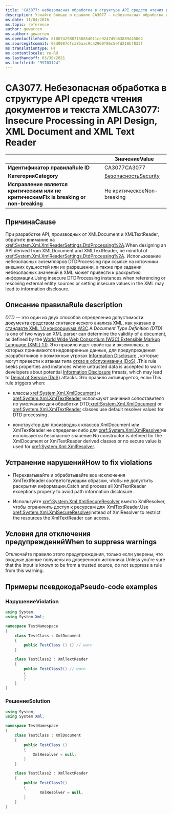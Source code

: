 ```yaml
---
title: 'CA3077: небезопасная обработка в структуре API средств чтения документов и текста XML (анализ кода)'
description: Узнайте больше о правиле CA3077 — небезопасная обработка в структуре API средств чтения документов и текста XML
ms.date: 11/04/2016
ms.topic: reference
author: gewarren
ms.author: gewarren
ms.openlocfilehash: 81807429887156854011cc9247d5b63889d45062
ms.sourcegitcommit: 05d0087dfca85aac9ca2960f86c5efd218bf833f
ms.translationtype: HT
ms.contentlocale: ru-RU
ms.lasthandoff: 03/30/2021
ms.locfileid: "99703124"
---
```

# <a name="ca3077-insecure-processing-in-api-design-xml-document-and-xml-text-reader"></a><span data-ttu-id="938dd-103">CA3077. Небезопасная обработка в структуре API средств чтения документов и текста XML</span><span class="sxs-lookup"><span data-stu-id="938dd-103">CA3077: Insecure Processing in API Design, XML Document and XML Text Reader</span></span>

| | <span data-ttu-id="938dd-104">Значение</span><span class="sxs-lookup"><span data-stu-id="938dd-104">Value</span></span> |
|-|-|
| <span data-ttu-id="938dd-105">**Идентификатор правила**</span><span class="sxs-lookup"><span data-stu-id="938dd-105">**Rule ID**</span></span> |<span data-ttu-id="938dd-106">CA3077</span><span class="sxs-lookup"><span data-stu-id="938dd-106">CA3077</span></span>|
| <span data-ttu-id="938dd-107">**Категория**</span><span class="sxs-lookup"><span data-stu-id="938dd-107">**Category**</span></span> |[<span data-ttu-id="938dd-108">Безопасность</span><span class="sxs-lookup"><span data-stu-id="938dd-108">Security</span></span>](security-warnings.md)|
| <span data-ttu-id="938dd-109">**Исправление является критическим или не критическим**</span><span class="sxs-lookup"><span data-stu-id="938dd-109">**Fix is breaking or non-breaking**</span></span> |<span data-ttu-id="938dd-110">Не критическое</span><span class="sxs-lookup"><span data-stu-id="938dd-110">Non-breaking</span></span>|

## <a name="cause"></a><span data-ttu-id="938dd-111">Причина</span><span class="sxs-lookup"><span data-stu-id="938dd-111">Cause</span></span>

<span data-ttu-id="938dd-112">При разработке API, производных от XMLDocument и XMLTextReader, обратите внимание на <xref:System.Xml.XmlReaderSettings.DtdProcessing%2A>.</span><span class="sxs-lookup"><span data-stu-id="938dd-112">When designing an API derived from XMLDocument and XMLTextReader, be mindful of <xref:System.Xml.XmlReaderSettings.DtdProcessing%2A>.</span></span>  <span data-ttu-id="938dd-113">Использование небезопасных экземпляров DTDProcessing при ссылке на источники внешних сущностей или их разрешении, а также при задании небезопасных значений в XML может привести к раскрытию информации.</span><span class="sxs-lookup"><span data-stu-id="938dd-113">Using insecure DTDProcessing instances when referencing or resolving external entity sources or setting insecure values in the XML may lead to information disclosure.</span></span>

## <a name="rule-description"></a><span data-ttu-id="938dd-114">Описание правила</span><span class="sxs-lookup"><span data-stu-id="938dd-114">Rule description</span></span>

<span data-ttu-id="938dd-115">*DTD* — это один из двух способов определения допустимости документа средством синтаксического анализа XML, как указано в  [стандарте XML 1.0 консорциума W3C](https://www.w3.org/TR/2008/REC-xml-20081126/).</span><span class="sxs-lookup"><span data-stu-id="938dd-115">A *Document Type Definition (DTD)* is one of two ways an XML parser can determine the validity of a document, as defined by the  [World Wide Web Consortium (W3C) Extensible Markup Language (XML) 1.0](https://www.w3.org/TR/2008/REC-xml-20081126/).</span></span> <span data-ttu-id="938dd-116">Это правило ищет свойства и экземпляры, в которых принимаются недоверенные данные, для предупреждения разработчиков о возможных угрозах [Information Disclosure](../../../framework/wcf/feature-details/information-disclosure.md) , которые могут привести к атакам типа [отказ в обслуживании (DoS)](../../../framework/wcf/feature-details/denial-of-service.md) .</span><span class="sxs-lookup"><span data-stu-id="938dd-116">This rule seeks properties and instances where untrusted data is accepted to warn developers about potential [Information Disclosure](../../../framework/wcf/feature-details/information-disclosure.md) threats, which may lead to [Denial of Service (DoS)](../../../framework/wcf/feature-details/denial-of-service.md) attacks.</span></span> <span data-ttu-id="938dd-117">Это правило активируется, если:</span><span class="sxs-lookup"><span data-stu-id="938dd-117">This rule triggers when:</span></span>

- <span data-ttu-id="938dd-118">классы <xref:System.Xml.XmlDocument> и <xref:System.Xml.XmlTextReader> используют значения сопоставителя по умолчанию для обработки DTD;</span><span class="sxs-lookup"><span data-stu-id="938dd-118"><xref:System.Xml.XmlDocument> or <xref:System.Xml.XmlTextReader> classes use default resolver values for DTD processing    .</span></span>

- <span data-ttu-id="938dd-119">конструктор для производных классов XmlDocument или XmlTextReader не определен либо для <xref:System.Xml.XmlResolver>не используется безопасное значение.</span><span class="sxs-lookup"><span data-stu-id="938dd-119">No constructor is defined for the XmlDocument or XmlTextReader derived classes or no secure value is used for <xref:System.Xml.XmlResolver>.</span></span>

## <a name="how-to-fix-violations"></a><span data-ttu-id="938dd-120">Устранение нарушений</span><span class="sxs-lookup"><span data-stu-id="938dd-120">How to fix violations</span></span>

- <span data-ttu-id="938dd-121">Перехватывайте и обрабатывайте все исключения XmlTextReader соответствующим образом, чтобы не допустить раскрытия информации.</span><span class="sxs-lookup"><span data-stu-id="938dd-121">Catch and process all XmlTextReader exceptions properly to avoid path information disclosure    .</span></span>

- <span data-ttu-id="938dd-122">Используйте <xref:System.Xml.XmlSecureResolver> вместо XmlResolver, чтобы ограничить доступ к ресурсам для  XmlTextReader.</span><span class="sxs-lookup"><span data-stu-id="938dd-122">Use <xref:System.Xml.XmlSecureResolver>instead of XmlResolver to restrict the resources the XmlTextReader can  access.</span></span>

## <a name="when-to-suppress-warnings"></a><span data-ttu-id="938dd-123">Условия для отключения предупреждений</span><span class="sxs-lookup"><span data-stu-id="938dd-123">When to suppress warnings</span></span>

<span data-ttu-id="938dd-124">Отключайте правило этого предупреждения, только если уверены, что входные данные получены из доверенного источника.</span><span class="sxs-lookup"><span data-stu-id="938dd-124">Unless you're sure that the input is known to be from a trusted source, do not suppress a rule from this warning.</span></span>

## <a name="pseudo-code-examples"></a><span data-ttu-id="938dd-125">Примеры псевдокода</span><span class="sxs-lookup"><span data-stu-id="938dd-125">Pseudo-code examples</span></span>

### <a name="violation"></a><span data-ttu-id="938dd-126">Нарушение</span><span class="sxs-lookup"><span data-stu-id="938dd-126">Violation</span></span>

```csharp
using System;
using System.Xml;

namespace TestNamespace
{
    class TestClass : XmlDocument
    {
        public TestClass () {} // warn
    }

    class TestClass2 : XmlTextReader
    {
        public TestClass2() // warn
        {
        }
    }
}
```

### <a name="solution"></a><span data-ttu-id="938dd-127">Решение</span><span class="sxs-lookup"><span data-stu-id="938dd-127">Solution</span></span>

```csharp
using System;
using System.Xml;

namespace TestNamespace
{
    class TestClass : XmlDocument
    {
        public TestClass ()
        {
            XmlResolver = null;
        }
    }

    class TestClass2 : XmlTextReader
    {
        public TestClass2()
        {
               XmlResolver = null;
        }
    }
}
```
